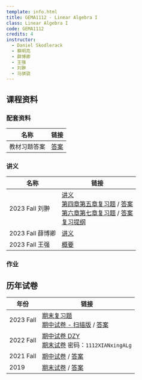 ```yaml
---
template: info.html
title: GEMA1112 - Linear Algebra I
class: Linear Algebra I
code: GEMA1112
credits: 4
instructor: 
  - Daniel Skodlerack
  - 蔡明亮
  - 薛博卿
  - 王强
  - 刘翀
  - 马骐骁
---
```


## 课程资料

### 配套资料

| 名称 | 链接 |
| --- | --- |
| 教材习题答案 | [答案](./MATH1112/solution-manual-for-elementary-linear-algebra-applications-version-11th-edition-by-anton_compress.pdf) |

### 讲义

| 名称 | 链接 |
| --- | --- |
| 2023 Fall 刘翀 | [讲义](./MATH1112/线性代数讲义-全部内容更新完毕.pdf) <br> [第四章第五章复习题](./MATH1112/第四章第五章复习题.pdf) / [答案](./MATH1112/第四章第五章复习题参考答案.pdf) <br> [第六章第七章复习题](./MATH1112/第六章第七章复习题.pdf) / [答案](./MATH1112/第六章第七章复习题参考答案.pdf) <br> [复习提纲](./MATH1112/线性代数期末考试复习提纲.pdf) |
| 2023 Fall 薛博卿 | [讲义](./MATH1112/LA(2023Fall).pdf) |
| 2023 Fall 王强 | [概要](./MATH1112//Summarizing_the_Essentials.pdf) |

### 作业



## 历年试卷

| 年份 | 链接 |
| --- | --- |
| 2023 Fall | [期末复习题](./MATH1112/2023Fall-final-review.pdf) <br> [期中试卷 - 扫描版](./MATH1112/2023Fall-midterm.pdf) / [答案](./MATH1112/2023Fall-midterm-solutions.pdf) |
| 2022 Fall | [期中试卷 DZY](./MATH1112/2022Fall-dzy-midterm.pdf) <br> [期末试卷](./MATH1112/2022Fall-final-encrypted.pdf) 密码：`1112XIANxingALg` |
| 2021 Fall | [期中试卷](./MATH1112/2021Fall-midterm.pdf) / [答案](./MATH1112/2021Fall-midterm-solution.pdf) |
| 2019 | [期末试卷](./MATH1112/2019-final.pdf) / [答案](./MATH1112/2019-final-solution.pdf) |